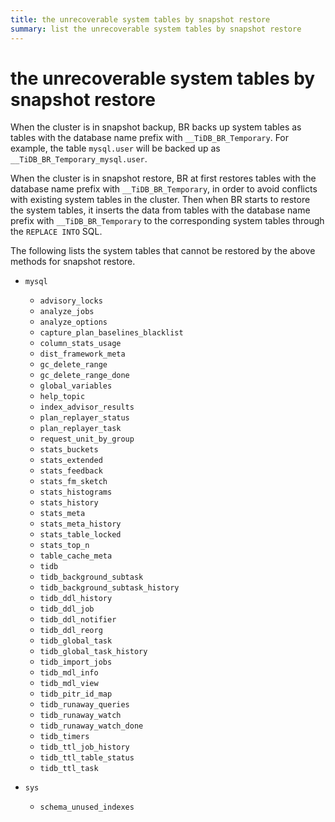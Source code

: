 ```yaml
---
title: the unrecoverable system tables by snapshot restore
summary: list the unrecoverable system tables by snapshot restore
---
```


# the unrecoverable system tables by snapshot restore

When the cluster is in snapshot backup, BR backs up system tables as tables with the database name prefix with `__TiDB_BR_Temporary`. For example, the table `mysql.user` will be backed up as `__TiDB_BR_Temporary_mysql.user`.

When the cluster is in snapshot restore, BR at first restores tables with the database name prefix with `__TiDB_BR_Temporary`, in order to avoid conflicts with existing system tables in the cluster. Then when BR starts to restore the system tables, it inserts the data from tables with the database name prefix with `__TiDB_BR_Temporary` to the corresponding system tables through the `REPLACE INTO` SQL.

The following lists the system tables that cannot be restored by the above methods for snapshot restore.

* `mysql`
    * `advisory_locks` 
    * `analyze_jobs`
    * `analyze_options`
    * `capture_plan_baselines_blacklist`
    * `column_stats_usage`
    * `dist_framework_meta`
    * `gc_delete_range`
    * `gc_delete_range_done`
    * `global_variables`
    * `help_topic`
    * `index_advisor_results`
    * `plan_replayer_status`
    * `plan_replayer_task`
    * `request_unit_by_group`
    * `stats_buckets`
    * `stats_extended`
    * `stats_feedback`
    * `stats_fm_sketch`
    * `stats_histograms`
    * `stats_history`
    * `stats_meta`
    * `stats_meta_history`
    * `stats_table_locked`
    * `stats_top_n`
    * `table_cache_meta`
    * `tidb`
    * `tidb_background_subtask`
    * `tidb_background_subtask_history`
    * `tidb_ddl_history`
    * `tidb_ddl_job`
    * `tidb_ddl_notifier`
    * `tidb_ddl_reorg`
    * `tidb_global_task`
    * `tidb_global_task_history`
    * `tidb_import_jobs`
    * `tidb_mdl_info`
    * `tidb_mdl_view`
    * `tidb_pitr_id_map`
    * `tidb_runaway_queries`
    * `tidb_runaway_watch`
    * `tidb_runaway_watch_done`
    * `tidb_timers`
    * `tidb_ttl_job_history`
    * `tidb_ttl_table_status`
    * `tidb_ttl_task`

* `sys`
    * `schema_unused_indexes`
